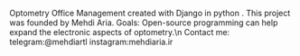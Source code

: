 Optometry Office Management created with Django in python .
This project was founded by Mehdi Aria.
Goals:
Open-source programming can help expand the electronic aspects of optometry.\n
Contact me:
telegram:@mehdiartl
instagram:mehdiaria.ir

